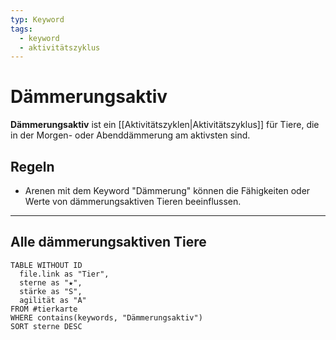 ```yaml
---
typ: Keyword
tags:
  - keyword
  - aktivitätszyklus
---
```


# Dämmerungsaktiv

**Dämmerungsaktiv** ist ein [[Aktivitätszyklen|Aktivitätszyklus]] für Tiere, die in der Morgen- oder Abenddämmerung am aktivsten sind.

## Regeln
- Arenen mit dem Keyword "Dämmerung" können die Fähigkeiten oder Werte von dämmerungsaktiven Tieren beeinflussen.

---
## Alle dämmerungsaktiven Tiere

```dataview
TABLE WITHOUT ID
  file.link as "Tier",
  sterne as "★",
  stärke as "S",
  agilität as "A"
FROM #tierkarte
WHERE contains(keywords, "Dämmerungsaktiv")
SORT sterne DESC